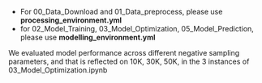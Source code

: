 * For 00_Data_Download and 01_Data_preprocess, please use **processing_environment.yml**
* for 02_Model_Training, 03_Model_Optimization, 05_Model_Prediction, please use **modelling_environment.yml**

We evaluated model performance across different negative sampling parameters, and that is reflected on 10K, 30K, 50K, in the 3 instances of 03_Model_Optimization.ipynb